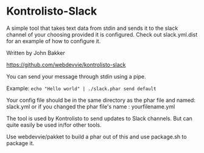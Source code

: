 Kontrolisto-Slack
======================

A simple tool that takes text data from stdin and sends it to the slack channel of your choosing provided it is configured. Check out slack.yml.dist for an example of how to configure it.

Written by John Bakker

https://github.com/webdevvie/kontrolisto-slack

You can send your message through stdin using a pipe.

Example:
`echo "Hello world" | ./slack.phar send default`

Your config file should be in the same directory as the phar file and named:
slack.yml
or if you changed the phar file's name :
yourfilename.yml

The tool is used by Kontrolisto to send updates to Slack channels.
But can quite easily be used in/for other tools.

Use webdevvie/pakket to build a phar out of this and use package.sh to package it.